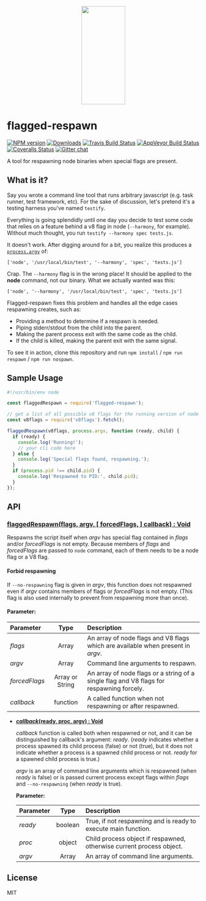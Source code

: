 <p align="center">
  <a href="http://gulpjs.com">
    <img height="257" width="114" src="https://raw.githubusercontent.com/gulpjs/artwork/master/gulp-2x.png">
  </a>
</p>

# flagged-respawn

[![NPM version][npm-image]][npm-url] [![Downloads][downloads-image]][npm-url] [![Travis Build Status][travis-image]][travis-url] [![AppVeyor Build Status][appveyor-image]][appveyor-url] [![Coveralls Status][coveralls-image]][coveralls-url] [![Gitter chat][gitter-image]][gitter-url]

A tool for respawning node binaries when special flags are present.

## What is it?

Say you wrote a command line tool that runs arbitrary javascript (e.g. task runner, test framework, etc). For the sake of discussion, let's pretend it's a testing harness you've named `testify`.

Everything is going splendidly until one day you decide to test some code that relies on a feature behind a v8 flag in node (`--harmony`, for example).  Without much thought, you run `testify --harmony spec tests.js`.

It doesn't work. After digging around for a bit, you realize this produces a [`process.argv`](http://nodejs.org/docs/latest/api/process.html#process_process_argv) of:

`['node', '/usr/local/bin/test', '--harmony', 'spec', 'tests.js']`

Crap. The `--harmony` flag is in the wrong place! It should be applied to the **node** command, not our binary. What we actually wanted was this:

`['node', '--harmony', '/usr/local/bin/test', 'spec', 'tests.js']`

Flagged-respawn fixes this problem and handles all the edge cases respawning creates, such as:
- Providing a method to determine if a respawn is needed.
- Piping stderr/stdout from the child into the parent.
- Making the parent process exit with the same code as the child.
- If the child is killed, making the parent exit with the same signal.

To see it in action, clone this repository and run `npm install` / `npm run respawn` / `npm run nospawn`.

## Sample Usage

```js
#!/usr/bin/env node

const flaggedRespawn = require('flagged-respawn');

// get a list of all possible v8 flags for the running version of node
const v8flags = require('v8flags').fetch();

flaggedRespawn(v8flags, process.argv, function (ready, child) {
  if (ready) {
    console.log('Running!');
    // your cli code here
  } else {
    console.log('Special flags found, respawning.');
  }
  if (process.pid !== child.pid) {
    console.log('Respawned to PID:', child.pid);
  }
});

```


## API

### <u>flaggedRespawn(flags, argv, [ forcedFlags, ] callback) : Void</u>

Respawns the script itself when *argv* has special flag contained in *flags* and/or *forcedFlags* is not empty. Because members of *flags* and *forcedFlags* are passed to `node` command, each of them needs to be a node flag or a V8 flag.

#### Forbid respawning

If `--no-respawning` flag is given in *argv*, this function does not respawned even if *argv* contains members of flags or *forcedFlags* is not empty. (This flag is also used internally to prevent from respawning more than once).

#### Parameter:

| Parameter     |  Type  | Description |
|:--------------|:------:|:----------------------------------------------------|
| *flags*       | Array  | An array of node flags and V8 flags which are available when present in *argv*. |
| *argv*        | Array  | Command line arguments to respawn.   |
| *forcedFlags* | Array or String  | An array of node flags or a string of a single flag and V8 flags for respawning forcely. |
| *callback*    | function | A called function when not respawning or after respawned. |

* **<u><i>callback</i>(ready, proc, argv) : Void</u>**

    *callback* function is called both when respawned or not, and it can be distinguished by callback's argument: *ready*. (*ready* indicates whether a process spawned its child process (false) or not (true), but it does not indicate whether a process is a spawned child process or not. *ready* for a spawned child process is true.)

    *argv* is an array of command line arguments which is respawned (when *ready* is false) or is passed current process except flags within *flags* and `--no-respawning` (when *ready* is true).

    **Parameter:**

    | Parameter |  Type   | Description               |
    |:----------|:-------:|:--------------------------|
    | *ready*   | boolean | True, if not respawning and is ready to execute main function. |
    | *proc*    | object  | Child process object if respawned, otherwise current process object. |
    | *argv*    | Array   | An array of command line arguments. |

## License

MIT

[downloads-image]: http://img.shields.io/npm/dm/flagged-respawn.svg
[npm-url]: https://www.npmjs.com/package/flagged-respawn
[npm-image]: http://img.shields.io/npm/v/flagged-respawn.svg

[travis-url]: https://travis-ci.org/gulpjs/flagged-respawn
[travis-image]: http://img.shields.io/travis/gulpjs/flagged-respawn.svg?label=travis-ci

[appveyor-url]: https://ci.appveyor.com/project/gulpjs/flagged-respawn
[appveyor-image]: https://img.shields.io/appveyor/ci/gulpjs/flagged-respawn.svg?label=appveyor

[coveralls-url]: https://coveralls.io/r/gulpjs/flagged-respawn
[coveralls-image]: http://img.shields.io/coveralls/gulpjs/flagged-respawn/master.svg

[gitter-url]: https://gitter.im/gulpjs/gulp
[gitter-image]: https://badges.gitter.im/gulpjs/gulp.svg
